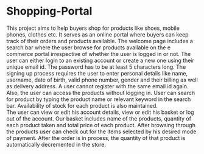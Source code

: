 # Shopping-Portal
This project aims to help buyers shop for products like shoes, mobile phones, clothes etc. It serves as an online portal where buyers can keep track of their orders and products available. 
The welcome page includes a search bar where the user browse for products available on the e commerce portal irrespective of whether the user is logged in or not. The user can either login to an existing account or create a new one using their unique email id. The password has to be at least 5 characters long. The signing up process requires the user to enter personal details like name, username, date of birth, valid phone number, gender and their billing as well as delivery address. A user cannot register with the same email id again. Also, the user can access the products without logging in. User can search for product by typing the product name or relevant keyword in the search bar. Availability of stock for each product is also maintained.  
The user can view or edit his account details, view or edit his basket or log out of the account. Our basket includes name of the products, quantity of each product taken and total price of each product. 
After browsing through the products user can check out for the items selected by his desired mode of payment. After the order is in process, the quantity of that product is automatically decremented in the store.

